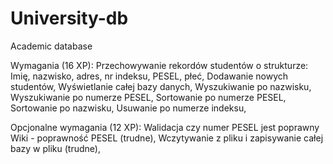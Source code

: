 # University-db
Academic database 


Wymagania (16 XP):
  Przechowywanie rekordów studentów o strukturze: Imię, nazwisko, adres, nr indeksu, PESEL, płeć,
  Dodawanie nowych studentów,
  Wyświetlanie całej bazy danych,
  Wyszukiwanie po nazwisku,
  Wyszukiwanie po numerze PESEL,
  Sortowanie po numerze PESEL,
  Sortowanie po nazwisku,
  Usuwanie po numerze indeksu,
  


Opcjonalne wymagania (12 XP):
  Walidacja czy numer PESEL jest poprawny Wiki - poprawność PESEL (trudne),
  Wczytywanie z pliku i zapisywanie całej bazy w pliku (trudne),

